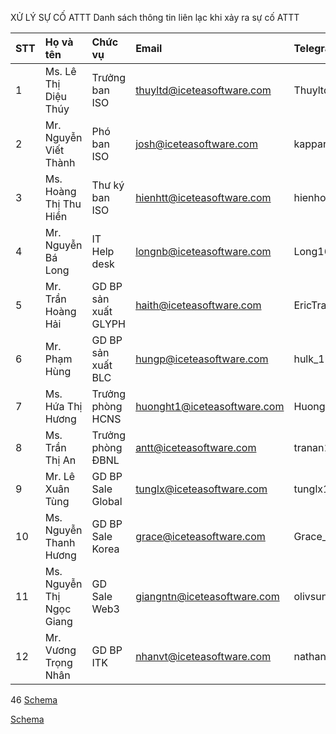 XỬ LÝ SỰ CỐ ATTT
Danh sách thông tin liên lạc khi xảy ra sự cố ATTT

| STT | Họ và tên                   | Chức vụ             | Email                       | Telegram              |
| :-- | :------------------------- | :------------------ | :-------------------------- | :-------------------- |
| 1   | Ms. Lê Thị Diệu Thúy       | Trưởng ban ISO      | thuyltd@iceteasoftware.com  | Thuyltd               |
| 2   | Mr. Nguyễn Viết Thành      | Phó ban ISO         | josh@iceteasoftware.com     | kapparino             |
| 3   | Ms. Hoàng Thị Thu Hiền     | Thư ký ban ISO      | hienhtt@iceteasoftware.com  | hienhoang25           |
| 4   | Mr. Nguyễn Bá Long        | IT Help desk        | longnb@iceteasoftware.com   | Long160220            |
| 5   | Mr. Trần Hoàng Hải        | GD BP sản xuất GLYPH | haith@iceteasoftware.com    | EricTran90            |
| 6   | Mr. Phạm Hùng             | GD BP sản xuất BLC  | hungp@iceteasoftware.com    | hulk_1901             |
| 7   | Ms. Hứa Thị Hương         | Trưởng phòng HCNS   | huonght1@iceteasoftware.com | Huonght1              |
| 8   | Ms. Trần Thị An           | Trưởng phòng ĐBNL   | antt@iceteasoftware.com     | tranan198             |
| 9   | Mr. Lê Xuân Tùng          | GD BP Sale Global   | tunglx@iceteasoftware.com   | tunglx12              |
| 10  | Ms. Nguyễn Thanh Hương    | GD BP Sale Korea    | grace@iceteasoftware.com    | Grace_nguyen2210      |
| 11  | Ms. Nguyễn Thị Ngọc Giang | GD Sale Web3        | giangntn@iceteasoftware.com | olivsund              |
| 12  | Mr. Vương Trọng Nhân      | GD BP ITK           | nhanvt@iceteasoftware.com   | nathanvuong           |

46
[Schema](table_img/page_46_table_1.png)

[Schema](page_46_img_0.png)

